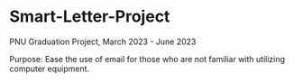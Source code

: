 # Smart-Letter-Project
PNU Graduation Project, March 2023 - June 2023

Purpose: Ease the use of email for those who are not familiar with utilizing computer equipment.

